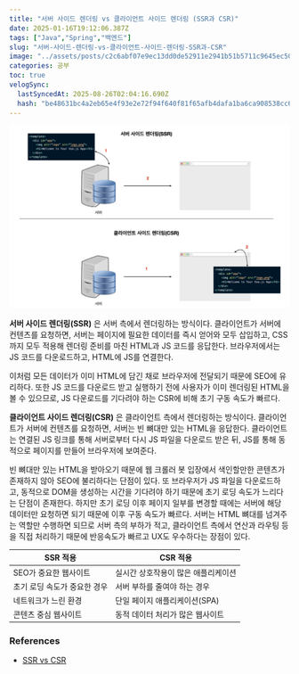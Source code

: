 ```yaml
---
title: "서버 사이드 렌더링 vs 클라이언트 사이드 렌더링 (SSR과 CSR)"
date: 2025-01-16T19:12:06.387Z
tags: ["Java","Spring","백엔드"]
slug: "서버-사이드-렌더링-vs-클라이언트-사이드-렌더링-SSR과-CSR"
image: "../assets/posts/c2c6abf07e9ec13dd0de52911e2941b51b5711c9645ec5028dbb2d504c1a36a1.png"
categories: 공부
toc: true
velogSync:
  lastSyncedAt: 2025-08-26T02:04:16.690Z
  hash: "be48631bc4a2eb65e4f93e2e72f94f640f81f65afb4dafa1ba6ca908538cc602"
---
```


![](/assets/posts/e901a0a4d0bbaae079b53f696f518ce6e24f4852ecc0338cb5675eab4265169f.png)

**서버 사이드 렌더링(SSR)** 은 서버 측에서 렌더링하는 방식이다. 클라이언트가 서버에 컨텐츠를 요청하면, 서버는 페이지에 필요한 데이터를 즉시 얻어와 모두 삽입하고, CSS까지 모두 적용해 렌더링 준비를 마친 HTML과 JS 코드를 응답한다. 브라우저에서는 JS 코드를 다운로드하고, HTML에 JS를 연결한다.

이처럼 모든 데이터가 이미 HTML에 담긴 채로 브라우저에 전달되기 때문에 SEO에 유리하다. 또한 JS 코드를 다운로드 받고 실행하기 전에 사용자가 이미 렌더링된 HTML을 볼 수 있으므로, JS 다운로드를 기다려야 하는 CSR에 비해 초기 구동 속도가 빠르다.

**클라이언트 사이드 렌더링(CSR)** 은 클라이언트 측에서 렌더링하는 방식이다. 클라이언트가 서버에 컨텐츠를 요청하면, 서버는 빈 뼈대만 있는 HTML을 응답한다. 클라이언트는 연결된 JS 링크를 통해 서버로부터 다시 JS 파일을 다운로드 받은 뒤, JS를 통해 동적으로 페이지를 만들어 브라우저에 보여준다.

빈 뼈대만 있는 HTML을 받아오기 때문에 웹 크롤러 봇 입장에서 색인할만한 콘텐츠가 존재하지 않아 SEO에 불리하다는 단점이 있다. 또 브라우저가 JS 파일을 다운로드하고, 동적으로 DOM을 생성하는 시간을 기다려야 하기 때문에 초기 로딩 속도가 느리다는 단점이 존재한다. 하지만 초기 로딩 이후 페이지 일부를 변경할 때에는 서버에 해당 데이터만 요청하면 되기 때문에 이후 구동 속도가 빠르다. 서버는 HTML 뼈대를 넘겨주는 역할만 수행하면 되므로 서버 측의 부하가 적고, 클라이언트 측에서 연산과 라우팅 등을 직접 처리하기 때문에 반응속도가 빠르고 UX도 우수하다는 장점이 있다.

| SSR 적용 | CSR 적용 |
|----------|-----------|
| SEO가 중요한 웹사이트 | 실시간 상호작용이 많은 애플리케이션 |
| 초기 로딩 속도가 중요한 경우 | 서버 부하를 줄여야 하는 경우 |
| 네트워크가 느린 환경 | 단일 페이지 애플리케이션(SPA) |
| 콘텐츠 중심 웹사이트 | 동적 데이터 처리가 많은 웹사이트 |


### References
- [SSR vs CSR](https://joshua1988.github.io/vue-camp/nuxt/ssr.html)